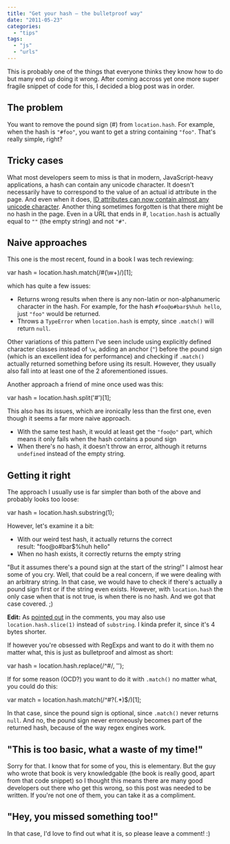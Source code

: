 ```yaml
---
title: "Get your hash — the bulletproof way"
date: "2011-05-23"
categories:
  - "tips"
tags:
  - "js"
  - "urls"
---
```


This is probably one of the things that everyone thinks they know how to do but many end up doing it wrong. After coming accross yet one more super fragile snippet of code for this, I decided a blog post was in order.

## The problem

You want to remove the pound sign (#) from `location.hash`. For example, when the hash is `"#foo"`, you want to get a string containing `"foo"`. That's really simple, right?

## Tricky cases

What most developers seem to miss is that in modern, JavaScript-heavy applications, a hash can contain any unicode character. It doesn't necessarily have to correspond to the value of an actual id attribute in the page. And even when it does, [ID attributes can now contain almost any unicode character](http://mathiasbynens.be/notes/html5-id-class). Another thing sometimes forgotten is that there might be no hash in the page. Even in a URL that ends in #, `location.hash` is actually equal to `""` (the empty string) and not `"#"`.

## Naive approaches

This one is the most recent, found in a book I was tech reviewing:

var hash = location.hash.match(/#(\\w+)/)\[1\];

which has quite a few issues:

- Returns wrong results when there is any non-latin or non-alphanumeric character in the hash. For example, for the hash `#foo@o#bar$%huh hello`, just `"foo"` would be returned.
- Throws a `TypeError` when `location.hash` is empty, since `.match()` will return `null`.

Other variations of this pattern I've seen include using explicitly defined character classes instead of `\w`, adding an anchor (`^`) before the pound sign (which is an excellent idea for performance) and checking if `.match()` actually returned something before using its result. However, they usually also fall into at least one of the 2 aforementioned issues.

Another approach a friend of mine once used was this:

var hash = location.hash.split('#')\[1\];

This also has its issues, which are ironically less than the first one, even though it seems a far more naive approach.

- With the same test hash, it would at least get the `"foo@o"` part, which means it only fails when the hash contains a pound sign
- When there's no hash, it doesn't throw an error, although it returns `undefined` instead of the empty string.

## Getting it right

The approach I usually use is far simpler than both of the above and probably looks too loose:

var hash = location.hash.substring(1);

However, let's examine it a bit:

- With our weird test hash, it actually returns the correct result: "foo@o#bar$%huh hello"
- When no hash exists, it correctly returns the empty string

"But it assumes there's a pound sign at the start of the string!" I almost hear some of you cry. Well, that could be a real concern, if we were dealing with an arbitrary string. In that case, we would have to check if there's actually a pound sign first or if the string even exists. However, with `location.hash` the only case when that is not true, is when there is no hash. And we got that case covered. ;)

**Edit:** As [pointed out](http://lea.verou.me/2011/05/get-your-hash-the-bulletproof-way/#comment-209660879) in the comments, you may also use `location.hash.slice(1)` instead of `substring`. I kinda prefer it, since it's 4 bytes shorter.

If however you're obsessed with RegExps and want to do it with them no matter what, this is just as bulletproof and almost as short:

var hash = location.hash.replace(/^#/, '');

If for some reason (OCD?) you want to do it with `.match()` no matter what, you could do this:

var match = location.hash.match(/^#?(.\*)$/)\[1\];

In that case, since the pound sign is optional, since `.match()` never returns `null`. And no, the pound sign never erroneously becomes part of the returned hash, because of the way regex engines work.

## "This is too basic, what a waste of my time!"

Sorry for that. I know that for some of you, this is elementary. But the guy who wrote that book is very knowledgable (the book is really good, apart from that code snippet) so I thought this means there are many good developers out there who get this wrong, so this post was needed to be written. If you're not one of them, you can take it as a compliment.

## "Hey, you missed something too!"

In that case, I'd love to find out what it is, so please leave a comment! :)
